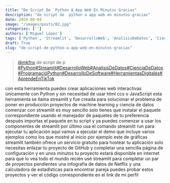 ```yaml
---
title: "De Script De  Python A App Web En Minutos Gracias"
description: "de script de  python a app web en minutos gracias"
date: 2024-08-04
image: "/images/posts/02.jpg"
categories: ['']
authors: ['Miguel López']
tags: ['Python', 'Streamlit', 'DesarrolloWeb', 'AnalisisDeDatos', 'CienciaDeDatos', 'ProgramacióPython', 'DesarrolloDeSoftware', 'HerramientasDigitales', 'AprendeEnTikTok']
draft: True
slug: "de-script-de-python-a-app-web-en-minutos-gracias"
---
```


<blockquote class="tiktok-embed" cite="{https://www.tiktok.com/@mkfnx/video/7252139521242959110}" data-video-id="7252139521242959110" style="max-width: 605px;min-width: 325px;" > <section> <a target="_blank" title="@mkfnx" href="https://www.tiktok.com/@mkfnx?refer=embed">@mkfnx</a> de script de  p </section> <a title="Python" target="_blank" href="https://www.tiktok.com/tag/Python?refer=embed">#Python</a><a title="Streamlit" target="_blank" href="https://www.tiktok.com/tag/Streamlit?refer=embed">#Streamlit</a><a title="DesarrolloWeb" target="_blank" href="https://www.tiktok.com/tag/DesarrolloWeb?refer=embed">#DesarrolloWeb</a><a title="AnalisisDeDatos" target="_blank" href="https://www.tiktok.com/tag/AnalisisDeDatos?refer=embed">#AnalisisDeDatos</a><a title="CienciaDeDatos" target="_blank" href="https://www.tiktok.com/tag/CienciaDeDatos?refer=embed">#CienciaDeDatos</a><a title="ProgramacióPython" target="_blank" href="https://www.tiktok.com/tag/ProgramacióPython?refer=embed">#ProgramacióPython</a><a title="DesarrolloDeSoftware" target="_blank" href="https://www.tiktok.com/tag/DesarrolloDeSoftware?refer=embed">#DesarrolloDeSoftware</a><a title="HerramientasDigitales" target="_blank" href="https://www.tiktok.com/tag/HerramientasDigitales?refer=embed">#HerramientasDigitales</a><a title="AprendeEnTikTok" target="_blank" href="https://www.tiktok.com/tag/AprendeEnTikTok?refer=embed">#AprendeEnTikTok</a> </blockquote> <script async src="https://www.tiktok.com/embed.js"></script>

con esta herramienta puedes crear aplicaciones web interactivas únicamente con Python y sin necesidad de usar html ccs o JavaScript esta herramienta se llama streamlit y fue creada para solucionar el problema de poner en producción proyectos de machine learning y ciencia de datos comenzar con streamlit es muy sencillo solo tienes que instalar el paquete correspondiente usando el manejador de paquetes de tu preferencia después importas el paquete en tu script y ya puedes comenzar a usar los componentes de streamlit por último usa el comando streamlit run para ejecutar tu aplicación aquí vamos a ejecutar el demo que incluye varios ejemplos como los que mostré al inicio por ejemplo este de gráficas streamlit también ofrece un servicio gratuito para hostear tu aplicación solo necesitas enlazar tu proyecto de GitHub y completar una sencilla página de configuración y en unos minutos tu proyecto estará disponible en internet para que lo vea todo el mundo recién usé streamlit para completar un par de proyectos pendientes una infografía de datos de Netflix y una calculadora de estadísticas para encontrar pareja puedes probar estos proyectos y ver el código correspondiente en el link de mi perfil 